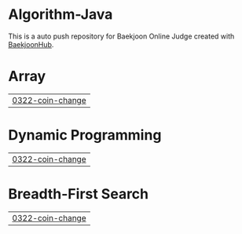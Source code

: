 # Algorithm-Java
This is a auto push repository for Baekjoon Online Judge created with [BaekjoonHub](https://github.com/BaekjoonHub/BaekjoonHub).


# Array
|  |
| ------- |
| [0322-coin-change](https://github.com/sejineer/Problem-Solving/tree/master/0322-coin-change) |
# Dynamic Programming
|  |
| ------- |
| [0322-coin-change](https://github.com/sejineer/Problem-Solving/tree/master/0322-coin-change) |
# Breadth-First Search
|  |
| ------- |
| [0322-coin-change](https://github.com/sejineer/Problem-Solving/tree/master/0322-coin-change) |